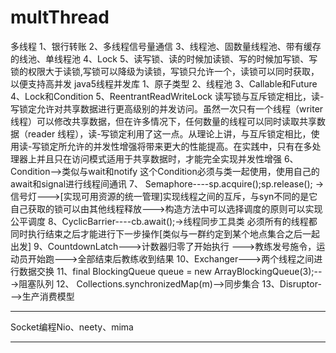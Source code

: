 # multThread
多线程
1、银行转账
2、多线程信号量通信
3、线程池、固数量线程池、带有缓存的线池、单线程池
4、Lock
5、读写锁、读的时候加读锁、写的时候加写锁、写锁的权限大于读锁,写锁可以降级为读锁，写锁只允许一个，读锁可以同时获取，以便支持高并发
java5线程并发库
	1、原子类型
	2、线程池
	3、Callable和Future
	4、Lock和Condition
	5、ReentrantReadWriteLock	读写锁与互斥锁定相比，读-写锁定允许对共享数据进行更高级别的并发访问。虽然一次只有一个线程（writer 线程）可以修改共享数据，但在许多情况下，任何数量的线程可以同时读取共享数据（reader 线程），读-写锁定利用了这一点。从理论上讲，与互斥锁定相比，使用读-写锁定所允许的并发性增强将带来更大的性能提高。在实践中，只有在多处理器上并且只在访问模式适用于共享数据时，才能完全实现并发性增强
	6、Condition-->类似与wait和notify	这个Condition必须与类一起使用，使用自己的await和signal进行线程间通讯
	7、 Semaphore----sp.acquire();sp.release(); ->信号灯--->[实现可用资源的统一管理]实现线程之间的互斥，与syn不同的是它自己获取的锁可以由其他线程释放--->构造方法中可以选择调度的原则可以实现公平调度
	8、CyclicBarrier----cb.await();->线程同步工具类		必须所有的线程都同时执行结束之后才能进行下一步操作[类似与一群约定到某个地点集合之后一起出发]
	9、CountdownLatch--->计数器归零了开始执行 --->教练发号施令，运动员开始跑--->全部结束后教练收到结果
	10、Exchanger--->两个线程之间进行数据交换
	11、final BlockingQueue queue = new ArrayBlockingQueue(3);--->阻塞队列
	12、	Collections.synchronizedMap(m)-->同步集合
	13、Disruptor--->生产消费模型
***********************************************************************************************
Socket编程Nio、neety、mima

***********************************************
